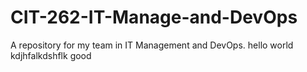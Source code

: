 # CIT-262-IT-Manage-and-DevOps
A repository for my team in IT Management and DevOps.
hello world
kdjhfalkdshflk
good
